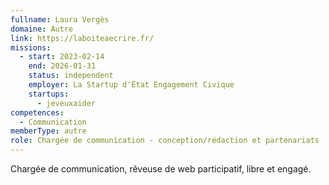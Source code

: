 ```yaml
---
fullname: Laura Vergès
domaine: Autre
link: https://laboiteaecrire.fr/
missions:
  - start: 2023-02-14
    end: 2026-01-31
    status: independent
    employer: La Startup d'État Engagement Civique
    startups:
      - jeveuxaider
competences:
  - Communication
memberType: autre
role: Chargée de communication - conception/rédaction et partenariats
---
```

Chargée de communication, rêveuse de web participatif, libre et engagé.